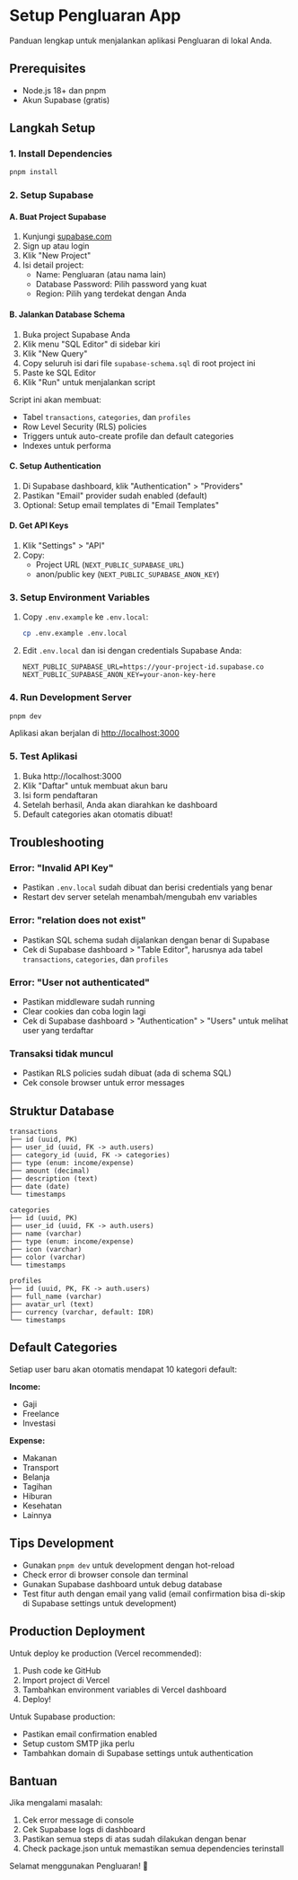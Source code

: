 # Setup Pengluaran App

Panduan lengkap untuk menjalankan aplikasi Pengluaran di lokal Anda.

## Prerequisites

- Node.js 18+ dan pnpm
- Akun Supabase (gratis)

## Langkah Setup

### 1. Install Dependencies

```bash
pnpm install
```

### 2. Setup Supabase

#### A. Buat Project Supabase

1. Kunjungi [supabase.com](https://supabase.com)
2. Sign up atau login
3. Klik "New Project"
4. Isi detail project:
   - Name: Pengluaran (atau nama lain)
   - Database Password: Pilih password yang kuat
   - Region: Pilih yang terdekat dengan Anda

#### B. Jalankan Database Schema

1. Buka project Supabase Anda
2. Klik menu "SQL Editor" di sidebar kiri
3. Klik "New Query"
4. Copy seluruh isi dari file `supabase-schema.sql` di root project ini
5. Paste ke SQL Editor
6. Klik "Run" untuk menjalankan script

Script ini akan membuat:
- Tabel `transactions`, `categories`, dan `profiles`
- Row Level Security (RLS) policies
- Triggers untuk auto-create profile dan default categories
- Indexes untuk performa

#### C. Setup Authentication

1. Di Supabase dashboard, klik "Authentication" > "Providers"
2. Pastikan "Email" provider sudah enabled (default)
3. Optional: Setup email templates di "Email Templates"

#### D. Get API Keys

1. Klik "Settings" > "API"
2. Copy:
   - Project URL (`NEXT_PUBLIC_SUPABASE_URL`)
   - anon/public key (`NEXT_PUBLIC_SUPABASE_ANON_KEY`)

### 3. Setup Environment Variables

1. Copy `.env.example` ke `.env.local`:
   ```bash
   cp .env.example .env.local
   ```

2. Edit `.env.local` dan isi dengan credentials Supabase Anda:
   ```env
   NEXT_PUBLIC_SUPABASE_URL=https://your-project-id.supabase.co
   NEXT_PUBLIC_SUPABASE_ANON_KEY=your-anon-key-here
   ```

### 4. Run Development Server

```bash
pnpm dev
```

Aplikasi akan berjalan di [http://localhost:3000](http://localhost:3000)

### 5. Test Aplikasi

1. Buka http://localhost:3000
2. Klik "Daftar" untuk membuat akun baru
3. Isi form pendaftaran
4. Setelah berhasil, Anda akan diarahkan ke dashboard
5. Default categories akan otomatis dibuat!

## Troubleshooting

### Error: "Invalid API Key"

- Pastikan `.env.local` sudah dibuat dan berisi credentials yang benar
- Restart dev server setelah menambah/mengubah env variables

### Error: "relation does not exist"

- Pastikan SQL schema sudah dijalankan dengan benar di Supabase
- Cek di Supabase dashboard > "Table Editor", harusnya ada tabel `transactions`, `categories`, dan `profiles`

### Error: "User not authenticated"

- Pastikan middleware sudah running
- Clear cookies dan coba login lagi
- Cek di Supabase dashboard > "Authentication" > "Users" untuk melihat user yang terdaftar

### Transaksi tidak muncul

- Pastikan RLS policies sudah dibuat (ada di schema SQL)
- Cek console browser untuk error messages

## Struktur Database

```
transactions
├── id (uuid, PK)
├── user_id (uuid, FK -> auth.users)
├── category_id (uuid, FK -> categories)
├── type (enum: income/expense)
├── amount (decimal)
├── description (text)
├── date (date)
└── timestamps

categories
├── id (uuid, PK)
├── user_id (uuid, FK -> auth.users)
├── name (varchar)
├── type (enum: income/expense)
├── icon (varchar)
├── color (varchar)
└── timestamps

profiles
├── id (uuid, PK, FK -> auth.users)
├── full_name (varchar)
├── avatar_url (text)
├── currency (varchar, default: IDR)
└── timestamps
```

## Default Categories

Setiap user baru akan otomatis mendapat 10 kategori default:

**Income:**
- Gaji
- Freelance
- Investasi

**Expense:**
- Makanan
- Transport
- Belanja
- Tagihan
- Hiburan
- Kesehatan
- Lainnya

## Tips Development

- Gunakan `pnpm dev` untuk development dengan hot-reload
- Check error di browser console dan terminal
- Gunakan Supabase dashboard untuk debug database
- Test fitur auth dengan email yang valid (email confirmation bisa di-skip di Supabase settings untuk development)

## Production Deployment

Untuk deploy ke production (Vercel recommended):

1. Push code ke GitHub
2. Import project di Vercel
3. Tambahkan environment variables di Vercel dashboard
4. Deploy!

Untuk Supabase production:
- Pastikan email confirmation enabled
- Setup custom SMTP jika perlu
- Tambahkan domain di Supabase settings untuk authentication

## Bantuan

Jika mengalami masalah:
1. Cek error message di console
2. Cek Supabase logs di dashboard
3. Pastikan semua steps di atas sudah dilakukan dengan benar
4. Check package.json untuk memastikan semua dependencies terinstall

Selamat menggunakan Pengluaran! 🎉
